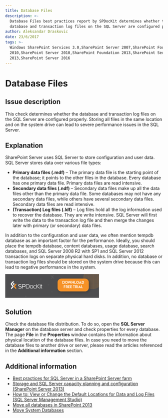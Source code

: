 ```yaml
---
title: Database Files
description: >-
  Database Files best practices report by SPDocKit determines whether the
  database and transaction log files on the SQL Server are configured properly.
author: Aleksandar Draskovic
date: 23/6/2017
tags: >-
  Windows SharePoint Services 3.0,SharePoint Server 2007,SharePoint Foundation
  2010,SharePoint Server 2010,SharePoint Foundation 2013,SharePoint Server
  2013,SharePoint Server 2016
---
```


# Database Files

## Issue description

This check determines whether the database and transaction log files on the SQL Server are configured properly. Storing all files in the same location and on the system drive can lead to severe performance issues in the SQL Server.

## Explanation

SharePoint Server uses SQL Server to store configuration and user data. SQL Server stores data over various file types:

* **Primary data files \(.mdf\)** – The primary data file is the starting point of the database; it points to the other files in the database. Every database has one primary data file. Primary data files are read intensive.
* **Secondary data files \(.ndf\)** – Secondary data files make up all the data files other than the primary data file. Some databases may not have any secondary data files, while others have several secondary data files. Secondary data files are read intensive.
* **\(Transaction\) Log files \(.ldf\)** – Log files hold all the log information used to recover the database. They are write intensive. SQL Server will first write the data to the transaction log file and then merge the changes later with primary \(or secondary\) data files.

In addition to the configuration and user data, we often mention tempdb database as an important factor for the performance. Ideally, you should place the tempdb database, content databases, usage database, search databases, and SQL Server 2008 R2 with SP1 and SQL Server 2012 transaction logs on separate physical hard disks. In addition, no database or transaction log files should be stored on the system drive because this can lead to negative performance in the system.

[![Download SPDocKit](../.gitbook/assets/spdockit_download.png)](http://bit.ly/2US0Zna)

## Solution

Check the database file distribution. To do so, open the **SQL Server Manager** on the database server and check properties for every database. The page **File** in the **Properties** window contains the information about physical location of the database files. In case you need to move the database files to another drive or server, please read the articles referenced in the **Additional information** section.

## Additional information

* [Best practices for SQL Server in a SharePoint Server farm](https://technet.microsoft.com/en-us/library/hh292622.aspx)
* [Storage and SQL Server capacity planning and configuration \(SharePoint Server 2013\)](https://technet.microsoft.com/en-us/library/a96075c6-d315-40a8-a739-49b91c61978f#Section6_5)
* [How to: View or Change the Default Locations for Data and Log Files \(SQL Server Management Studio\)](https://technet.microsoft.com/en-us/library/dd206993%28v=sql.105%29.aspx)
* [Move all databases in SharePoint 2013](https://technet.microsoft.com/en-us/library/cc512725.aspx)
* [Move System Databases](https://docs.microsoft.com/en-us/sql/relational-databases/databases/move-system-databases)

